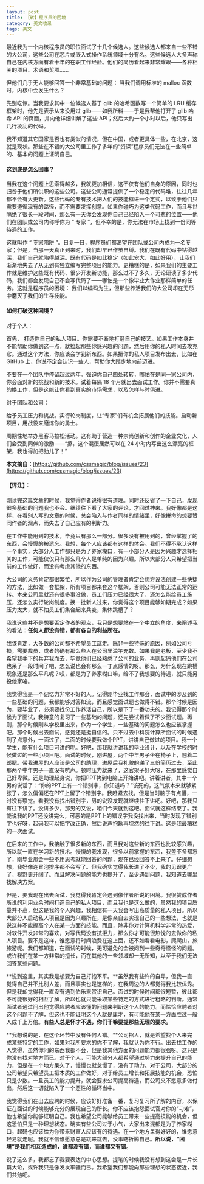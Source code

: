 ```yaml
---
layout: post
title: 【转】程序员的困境
category: 美文收录
tags: 美文
---
```


最近我为一个内核程序员的职位面试了十几个候选人。这些候选人都来自一些不错的大公司，这些公司在芯片或嵌入式操作系统领域十分有名。这些候选人大多声称自己在内核方面有着十年的在职工作经验。他们的简历看起来非常耀眼——各种相关的项目、术语和奖项......

但他们几乎无人能够回答一个非常基础的问题： 当我们调用标准的 malloc 函数时，内核中会发生什么？

先别吃惊。当我要求其中一位候选人基于 glib 的哈希函数写一个简单的 LRU 缓存框架时，他先是表示从来没用过 glib——如我所料——于是我帮他打开了 glib 哈希 API 的页面，并向他详细讲解了这些 API；然后大约一个小时以后，他只写出几行凌乱的代码。

我不知道其它国家是否也有类似的情况，但在中国，或者更具体一些，在北京，这就是现状。那些在不错的大公司里工作了多年的“资深”程序员们无法在一些简单的、基本的问题上证明自己。

#### 这到底是怎么回事？

当我在这个问题上思索得越多，我就更加相信，这不仅有他们自身的原因，同时也归咎于他们所供职的这些公司。这些公司通常提供了一个稳定的代码堆，往往几年都不会有大更新。这些代码的专有技术把人们的技能框进一个定式，以致于他们只需要遵循现有的路径，而不需要发挥创意。如果你碰巧为这类代码工作，而且与世隔绝了很长一段时间，那么有一天你会发现你自己已经陷入一个可悲的位置——他们在团队或公司内称呼你为 “ 专家 ”，但不幸的是，你无法在市场上找到一份同等待遇的工作。

这就叫作 “ 专家陷阱 ”。日复一日，程序员们都渴望在团队或公司内成为一名专家；但是，当那一天真正到来时，我们却早已作茧自缚。我们在既有代码中钻得越深，我们自己就陷得越深。既有代码是如此稳定（如此宠大、如此好用），让我们渐渐地失去了从无到有独立编写完整项目的能力。更糟糕的是，如果我们的主要工作就是维护这些既有代码、很少开发新功能，那么过不了多久，无论研读了多少代码，我们都会发现自己不会写代码了——哪怕是一个像毕业大作业那样简单的任务。这就是程序员的困境： 我们以编码为生，但那些养活我们的大公司却在无形中磨灭了我们的生存技能。

#### 如何打破这种困境？

对于个人：

首先， 打造你自己的私人项目。你需要不断地打磨自己的技艺。如果工作本身并不能帮助你做到这一点，就捡起那些你感兴趣的问题，然后用你的私人时间去攻克它。通过这个方法，你应该会学到新东西。如果把你的私人项目发布出去，比如在 GitHub 上，你说不定会认识一些人，帮助你大踏步地向前迈进。

不要在一个团队中停留超过两年。强迫你自己四处转转，哪怕在是同一家公司内，你会面对新的挑战和新的技术。试着每隔 18 个月就出去面试工作。你并不需要真的换工作，但是这能让你看到真实的市场需求，以及怎样与时俱进。

对于团队和公司：

给予员工压力和挑战。实行轮岗制度，让“专家”们有机会拓展他们的技能。启动新项目，用战役来磨炼你的勇士。

周期性地举办黑客马拉松活动。这有助于营造一种崇尚创新和创作的企业文化，人们会受到同伴的激励——“擦，这个混蛋居然可以在 24 小时内写出这么漂亮的框架，我也得加把劲儿了！”

**本文摘自：**[https://github.com/cssmagic/blog/issues/23](https://github.com/cssmagic/blog/issues/23)

#### 【评注】：

刚读完这篇文章的时候，我觉得作者说得很有道理。同时还反省了一下自己，发现很多基础的问题我也不会。继续往下看了大家的评论，才回过神来。我好像都是这样，在看别人写的文章的时候，总会陷入与作者同样的情绪里，好像拼命的想要赞同作者的观点，而失去了自己应有的判断力。

在工作中能用到的技术，毕竟只有那么一部分。很多没有被用到的，曾经掌握了的东西，会慢慢的被遗忘。我想，每个人应该都有这样的体会。我们不得不承认这样一个事实，大部分人工作都只是为了养家糊口，有一小部分人是因为兴趣才选择相关的工作，可能仅仅只有那么几个人是单纯的因为兴趣。所以大部分人只希望把当前的工作做好，而没有考虑其他的东西。

大公司的义务肯定都很繁忙，所以作为公司的管理者肯定会想方设法创建一些快捷的方法，比如做一套框架，所有项目都来套这个框架，否则公司可能无法正常的运转。本来公司里就还有很多事没做，员工们压力已经很大了，还怎么能给员工施压，还怎么实行轮岗制度。换一批新人过来，你觉得这个项目能够如期完成？如果压力太大，就不怕员工们集合起来兵变，集体跳槽了？

我说这些并不是想要否定作者的观点，我只是想要站在一个中立的角度，来阐述我的看法：**任何人都没有错，都有各自的利益所在。**

我该肯定，大多数的公司都不希望员工跳走。除非一些特殊的原因，例如公司亏损，需要裁员，或者的确有那么些人在公司里滥竽充数。如果我是老板，至少我不希望我手下的兵弃我而去，毕竟他们已经熟悉了公司的业务，再则起码他们在公司也呆了一段时间了吧，怎么说也会有那么一丁点感情的呀。那么，为什么现在跳槽现象还是那么平凡呢？哎，都是为了养家糊口嘛，给不了我想要的待遇，就只能另投他家咯。

我觉得我是一个记忆力非常不好的人。记得刚毕业找工作那会，面试中的涉及到的一些基础的问题，我都能够对答如流，而且感觉面试题也做得不错。那个时候是因为，要毕业了，必须要找份工作养活自己，所以是下了一番功夫的。我记得那个时候为了面试，我特意的复习了一些基础的问题，还先尝试着做了不少面试题。再则，那个时候刚从学校里出来，作为一个学生，一些基础的问题怎么也应该掌握吧。那个时候出去面试，感觉还是挺自信的。只不过去中科院计算所面试的时候遇到了点意外，一面过了，二面的时候要我做个PPT，讲讲自己做过的项目。我一个学生，能有什么项目可讲的呢。好吧，那我就讲讲我的毕业设计，以及在学校的时候做过的一些小项目吧。面试的时候，刚进屋，两个中年男子坐在椅子上，翘着二郎腿。带我进屋的人应该是公司的助理，进屋后我礼貌的递了三份简历过去，至此那两个中年男子一直没有吭声。顿时压力就来了，这官架子好大呀，在那里感觉自己好卑微。还是助理起身说，你把PPT拷到电脑上开始讲吧。讲着讲者，其中一个男的说话了：“你的PPT上有一个错别字，你知道吗？”该死的，这气氛本来就够紧张了，怎么偏偏还在PPT上留了个错别字。我赶紧去找，但是当时脑子有点懵，一时没有察觉。看我没有找出错别字，男的说没发现就继续往下讲吧。好吧，那我只有往下讲了。没讲多少，那男的又说，咱们今天就到这吧。面试就这样结束了。我能说我的PPT还没讲完么，可恶的是PPT上的错误字我没找出来，当时发现了错别字也好呀，起码我可以把字改正确，然后说声抱歉再坦然的往下讲。这是我最糟糕的一次面试。

在后来的工作中，我接触了很多新的东西，而且我对这些新的东西也比较感兴趣，所以就一直在学习新的技术。慢慢的我发现，很多以前掌握的东西，我差不多都忘了，刚毕业那会一些不用思考就能回答的问题，现在已经回答不上来了。仔细想想，我好像连冒泡排序都不会写了。但我确实觉得我长进了不少，我的见识更广了，视野更开阔了。而且解决问题的能力也提升了，至少遇到问题，我知道去哪里找解决方案。

但是，要我现在出去面试，我觉得我肯定会遇到像作者所说的困境。我很赞成作者所说的利用业余时间打造自己的私人项目，而且我也是这么做的，虽然我的项目质量并不高，但这是我的个人兴趣，我相信有一天我会写出高质量的私人项目。所以大部分人启动私人项目是因为兴趣所在，是像亲自去实现自己的一些想法，也就是说这并不能提高个人在某一方面的技能。而且，除非你对计算机科学非常的热爱，对软件开发非常的喜欢，对写代码没有抗拒力，那么你才可能很热忱的去做你的私人项目。要不是这样，谁愿意将时间浪费在这上面，还不如看看电影，爬爬山，旅旅游呢。我们都知道，在面试的时候，无可避免的会被问到一些奇奇怪怪的问题。或许我们在某一方非常的擅长，而在其他的一些领域却一无所知，以至于我们无法回答某些问题。

**说到这里，其实我是想要为自己打抱不平。**虽然我有些许的自卑，但我一直觉得自己并不比别人差，而且事实也是这样的，在我周边的人都觉得我比较优秀。但是我却觉得我一直没有遇到伯乐来赏识自己。面试的时候时间都很短暂，彼此都不可能很好的相互了解，所以也就只能采取某些特定的方式进行粗略的判断。通常面试者通过问出他觉得应聘者应该懂的问题来判断这个人的能力。而恰恰应聘者对这个问题不了解，但这也不能证明这个人就是庸才，有可能他在某一方面胜过一般人成千上万倍。**有些人总是怀才不遇，你们干嘛要提那些无理的要求。**

**我想说的是，在这个环节中没有任何人错。**公司招人，就是希望找个人来完成某些特定的工作，如果对我所要求的你不了解，我就认为你不行。出去找工作的人觉得，虽然你问的东西我都不会，但是我其他方面的问题能力都很强呀。这只是你没有找对地方而已。对于个人，可能大部分人都希望通过努力来提升自己的能力，但是在一个地方呆久了，慢慢也就怠慢了，没有了动力。对于公司，大部分的公司希望只希望员工把本质的工作做好，对于给员工增长和拓展技能的机会，恐怕只是少数。一旦员工的能力提升，就会要求公司提高待遇，而公司又不愿意多做付出，然后这一切就陷入了一个恶性的循环当中。

我觉得我们在出去应聘的时候，应该好好准备一番，复习复习所了解的内容，以保证在面试的时候能够充分的展现自己的所长。你不应该抱怨面试官对你的“刁难”，他也希望你能够证明自己。我也希望公司能够给员工带来一些提高技能的机会，但这恐怕只是一种理想状态。确实有些公司过于小气，大家出来混都是为了养家糊口，起码也应该给为你带来财富人应该有的待遇。在一个地方呆得好好的，谁愿意轻易就走呢。我就不信谁愿意总是跳来跳去，没事瞎折腾自己。**所以说，“困境”是我们相互造成的，谁都没有错，而谁都又有错**。

说了这么多，我都忘了我要表达的中心思想。提笔的时候我没有想到这会是一片长篇大论，或许我只是像发发牢骚而已。我希望我们都能向那些理想的状态接近，我们共勉吧。

